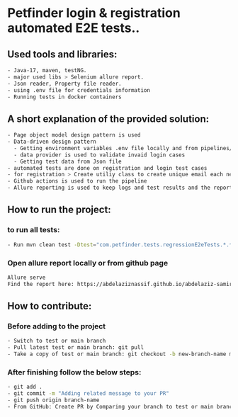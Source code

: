 # Petfinder login & registration automated E2E tests..

## Used tools and libraries:
```bash
- Java-17, maven, testNG.
- major used libs > Selenium allure report.
- Json reader, Property file reader.
- using .env file for credentials information
- Running tests in docker containers
```

## A short explanation of the provided solution:
```bash
- Page object model design pattern is used
- Data-driven design pattern
  - Getting environment variables .env file locally and from pipelines/.env.prod file remotely
  - data provider is used to validate invaid login cases
  - Getting test data from Json file
- automated tests are done on registration and login test cases
- for registration > Create utiliy class to create unique email each new run
- Github actions is used to run the pipeline 
- Allure reporting is used to keep logs and test results and the report is automatically deployed on github pages after the pipeline https://abdelaziznassif.github.io/abdelaziz-samir-ca-challenge/
```

## How to run the project:
### to run all tests: 
```bash
- Run mvn clean test -Dtest="com.petfinder.tests.regressionE2eTests.*.**"
```
### Open allure report locally or from github page
```bash
Allure serve
Find the report here: https://abdelaziznassif.github.io/abdelaziz-samir-ca-challenge/
```

## How to contribute:
### Before adding to the project
```bash
- Switch to test or main branch
- Pull latest test or main branch: git pull
- Take a copy of test or main branch: git checkout -b new-branch-name main
```
### After finishing follow the below steps:
```bash
- git add .
- git commit -m "Adding related message to your PR"
- git push origin branch-name
- From GitHub: Create PR by Comparing your branch to test or main branch
```
